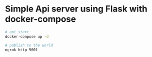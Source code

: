 # Simple Api server using Flask with docker-compose

```bash
# api start
docker-compose up -d

# publish to the world
ngrok http 5001
```